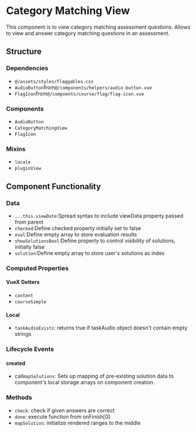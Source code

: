 Category Matching View
===============
This component is to view category matching assessment questions. Allows to view and answer category matching questions in an assessment.

## Structure

### Dependencies
* `@/assets/styles/flaggables.css`
* `AudioButton`from`@/components/helpers/audio-button.vue`
* `FlagIcon`from`@/compnents/course/flag/flag-icon.vue`

### Components
- `AudioButton`
- `CategoryMatchingView`
- `FlagIcon`

### Mixins
* `locale`
* `pluginView`

Component Functionality
---------

### Data
- `...this.viewDate`:Spread syntax to include viewData property passed from parent
- `checked`:Define checked property initially set to false
- `eval`:Define empty array to store evaluation results
- `showSolutionsBool`:Define property to control visibility of solutions, initially false
- `solution`:Define empty array to store user's solutions as index

### Computed Properties
#### VueX Getters
- `content`
- `courseSimple`

#### Local
- `taskAudioExists`: returns true if taskAudio object doesn't contain empty strings 

### Lifecycle Events
#### created
- call`mapSolutions`: Sets up mapping of pre-existing solution data to component's local storage arrays on component creation.

### Methods
- `check`: check if given answers are correct 
- `done`: execute function from onFinish[0] 
- `mapSolution`: initialize rendered ranges to the middle 